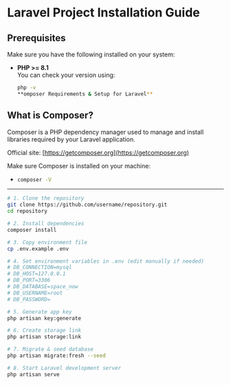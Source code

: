 # Laravel Project Installation Guide

## Prerequisites

Make sure you have the following installed on your system:

-   **PHP >= 8.1**  
     You can check your version using:
    ```bash
    php -v
    **omposer Requirements & Setup for Laravel**
    ```

## What is Composer?

Composer is a PHP dependency manager used to manage and install libraries required by your Laravel application.

Official site: [https://getcomposer.org](https://getcomposer.org)

Make sure Composer is installed on your machine:

-   ```bash
    composer -V
    ```

---

```bash
# 1. Clone the repository
git clone https://github.com/username/repository.git
cd repository

# 2. Install dependencies
composer install

# 3. Copy environment file
cp .env.example .env

# 4. Set environment variables in .env (edit manually if needed)
# DB_CONNECTION=mysql
# DB_HOST=127.0.0.1
# DB_PORT=3306
# DB_DATABASE=space_now
# DB_USERNAME=root
# DB_PASSWORD=

# 5. Generate app key
php artisan key:generate

# 6. Create storage link
php artisan storage:link

# 7. Migrate & seed database
php artisan migrate:fresh --seed

# 8. Start Laravel development server
php artisan serve
```

